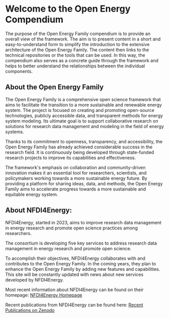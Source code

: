 # Welcome to the Open Energy Compendium

The purpose of the Open Energy Family compendium is to provide an overall view of the framework. The aim is to present content in a short and easy-to-understand form to simplify the introduction to the extensive architecture of the Open Energy Family. The content then links to the technical repositories or the tools that can be used.  In this way, the compendium also serves as a concrete guide through the framework and helps to better understand the relationships between the individual components.

## About the Open Energy Family

The Open Energy Family is a comprehensive open science framework that aims to
facilitate the transition to a more sustainable and renewable energy system.
The project is focused on creating and promoting open-source technologies,
publicly accessible data, and transparent methods for energy system modeling.
Its ultimate goal is to support collaborative research on solutions for
research data management and modeling in the field of energy systems.

Thanks to its commitment to openness, transparency, and accessibility,
the Open Energy Family has already achieved considerable success
in the research field.
It is continuously being developed through state-funded research projects
to improve its capabilities and effectiveness.

The framework's emphasis on collaboration and community-driven innovation
makes it an essential tool for researchers, scientists, and policymakers
working towards a more sustainable energy future.
By providing a platform for sharing ideas, data, and methods,
the Open Energy Family aims to accelerate progress towards a more sustainable
and equitable energy system.

## About NFDI4Energy:

NFDI4Energy, started in 2023, aims to improve research data management in energy research and promote open science practices among researchers.

The consortium is developing five key services to address research data management in energy research and promote open science.

To accomplish their objectives, NFDI4Energy collaborates with and contributes to the Open Energy Family. In the coming years, they plan to enhance the Open Energy Family by adding new features and capabilities. This site will be constantly updated with news about new services developed by NFDI4Energy.

Most recent information about NFDI4Energy can be found on their homepage: [NFDI4Energy Homepage](https://nfdi4energy.uol.de/)

Recent publications from NFDI4Energy can be found here: [Recent Publications on Zenodo](https://zenodo.org/communities/nfdi4energy?q=&l=list&p=1&s=10&sort=newest)
